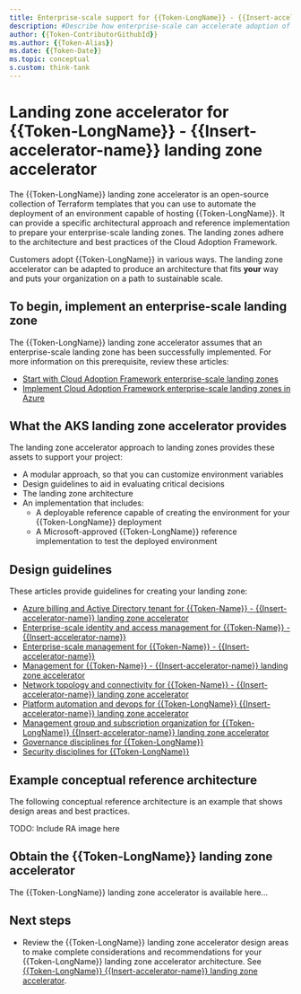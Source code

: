 ```yaml
---
title: Enterprise-scale support for {{Token-LongName}} - {{Insert-accelerator-name}}
description: #Describe how enterprise-scale can accelerate adoption of {{Token-Name}}.
author: {{Token-ContributorGithubId}}
ms.author: {{Token-Alias}}
ms.date: {{Token-Date}}
ms.topic: conceptual
s.custom: think-tank
---
```


# Landing zone accelerator for {{Token-LongName}} - {{Insert-accelerator-name}} landing zone accelerator

The {{Token-LongName}} landing zone accelerator is an open-source collection of Terraform templates that you can use to automate the deployment of an environment capable of hosting {{Token-LongName}}. It can provide a specific architectural approach and reference implementation to prepare your enterprise-scale landing zones. The landing zones adhere to the architecture and best practices of the Cloud Adoption Framework.

Customers adopt {{Token-LongName}} in various ways. The landing zone accelerator can be adapted to produce an architecture that fits **your** way and puts your organization on a path to sustainable scale.

## To begin, implement an enterprise-scale landing zone

The {{Token-LongName}} landing zone accelerator assumes that an enterprise-scale landing zone has been successfully implemented. For more information on this prerequisite, review these articles:

- [Start with Cloud Adoption Framework enterprise-scale landing zones](../../ready/enterprise-scale/index.md)
- [Implement Cloud Adoption Framework enterprise-scale landing zones in Azure](../../ready/enterprise-scale/implementation.md)

## What the AKS landing zone accelerator provides

The landing zone accelerator approach to landing zones provides these assets to support your project:

- A modular approach, so that you can customize environment variables
- Design guidelines to aid in evaluating critical decisions
- The landing zone architecture
- An implementation that includes:
  - A deployable reference capable of creating the environment for your {{Token-LongName}} deployment
  - A Microsoft-approved {{Token-LongName}} reference implementation to test the deployed environment

## Design guidelines

These articles provide guidelines for creating your landing zone:

 - [Azure billing and Active Directory tenant for {{Token-Name}} - {{Insert-accelerator-name}} landing zone accelerator](./alz-azure-billing-active-directory-tenant.md)
 - [Enterprise-scale identity and access management for {{Token-Name}} - {{Insert-accelerator-name}}](./alz-azure-billing-active-directory-tenant.md)
 - [Enterprise-scale management for {{Token-Name}} - {{Insert-accelerator-name}}](./alz-identity-access-management.md)
 - [Management for {{Token-Name}} - {{Insert-accelerator-name}} landing zone accelerator](./alz-management.md)
 - [Network topology and connectivity for {{Token-Name}} - {{Insert-accelerator-name}} landing zone accelerator](./alz-network-topology-connectivity.md)
 - [Platform automation and devops for {{Token-LongName}} {{Insert-accelerator-name}} landing zone accelerator](./alz-platform-automation-devops.md)
 - [Management group and subscription organization for {{Token-LongName}} {{Insert-accelerator-name}} landing zone accelerator](./alz-resource-organization.md)
 - [Governance disciplines for {{Token-LongName}}](./alz-security-governance-compliance.md)
 - [Security disciplines for {{Token-LongName}}](./alz-security.md)

## Example conceptual reference architecture

The following conceptual reference architecture is an example that shows design areas and best practices.

TODO: Include RA image here

## Obtain the {{Token-LongName}} landing zone accelerator

The {{Token-LongName}} landing zone accelerator is available here...

## Next steps

- Review the {{Token-LongName}} landing zone accelerator design areas to make complete considerations and recommendations for your {{Token-LongName}} landing zone accelerator architecture. See [{{Token-LongName}} {{Insert-accelerator-name}} landing zone accelerator](./alz-identity-access-management.md).

